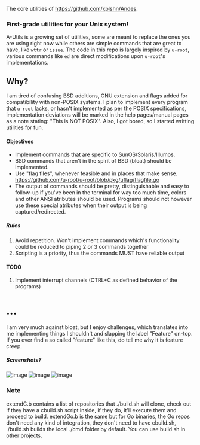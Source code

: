 The core utilities of https://github.com/xplshn/Andes.

### First-grade utilities for your Unix system!
A-Utils is a growing set of utilities, some are meant to replace the ones you are using right now while others are simple commands that are great to have, like `wttr` or `issue`.
The code in this repo is largely inspired by `u-root`, various commands like `ed` are direct modifications upon `u-root`'s implementations.

## Why?
I am tired of confusing BSD additions, GNU extension and flags added for compatibility with non-POSIX systems. I plan to implement every program that `u-root` lacks, or hasn't implemented as per the POSIX specifications, implementation deviations will be marked in the help pages/manual pages as a note stating: "This is NOT POSIX".
Also, I got bored, so I started writting utilities for fun.

#### Objectives
- Implement commands that are specific to SunOS/Solaris/Illumos.
- BSD commands that aren't in the spirit of BSD (bloat) should be implemented.
- Use "flag files", whenever feasible and in places that make sense. https://github.com/u-root/u-root/blob/pkg/uflag/flagfile.go
- The output of commands should be pretty, distinguishable and easy to follow-up if you've been in the terminal for way too much time, colors and other ANSI atributes should be used. Programs should not however use these special atributes when their output is being captured/redirected.

##### Rules
1. Avoid repetition. Won't implement commands which's functionality could be reduced to piping 2 or 3 commands together
2. Scripting is a priority, thus the commands MUST have reliable output

#### TODO
1. Implement interrupt channels (CTRL+C as defined behavior of the programs)

# ...
I am very much against bloat, but I enjoy challenges, which translates into me implementing things I shouldn't and slapping the label "Feature" on-top. If you ever find a so called "feature" like this, do tell me why it is feature creep.

##### Screenshots?
![image](https://github.com/user-attachments/assets/5eb85af5-e477-4b45-b2f9-8be342ab6e3e)
![image](https://github.com/user-attachments/assets/e6707b7e-d7b0-4c08-bf37-1fbcfbf55803)
![image](https://github.com/user-attachments/assets/4c898594-a1b8-40cc-a301-4f164111a5c5)


### Note
extendC.b contains a list of repositories that ./build.sh will clone, check out if they have a cbuild.sh script inside, if they do, it'll execute them and proceed to build.
extendGo.b is the same but for Go binaries, the Go repos don't need any kind of integration, they don't need to have cbuild.sh,
./build.sh builds the local ./cmd folder by default. You can use build.sh in other projects.
